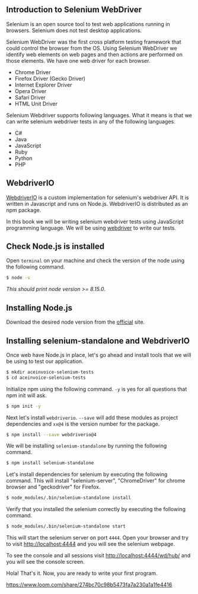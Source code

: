 ## Introduction to Selenium WebDriver

Selenium is an open source tool to test web applications running in browsers.
Selenium does not test desktop applications.


Selenium WebDriver was the first cross platform testing framework that could control the browser from the OS. 
Using Selenium WebDriver we identify web elements on web pages and then actions are performed on those elements.
We have one web driver for each browser.

* Chrome Driver
* Firefox Driver (Gecko Driver)
* Internet Explorer Driver
* Opera Driver
* Safari Driver
* HTML Unit Driver

Selenium Webdriver supports following languages. What it means is that we can
write selenium webdriver tests in any of the following languages.

* C#
* Java
* JavaScript
* Ruby
* Python
* PHP


## WebdriverIO

[WebdriverIO](https://webdriver.io) is a custom implementation for selenium's webdriver API. 
It is written in Javascript and runs on Node.js.
WebdriverIO is distributed as an npm package.

In this book we will be writing selenium webdriver tests using JavaScript programming language.
We will be using [webdriver](https://www.selenium.dev/documentation/en/webdriver/) to write our tests.

## Check Node.js is installed

Open `terminal` on your machine and check the version of the node using the following command.

```bash
$ node -v
```

_This should print node version >= 8.15.0_.

## Installing Node.js

Download the desired node version from the [official](https://nodejs.org/en/download) site.


## Installing selenium-standalone and WebdriverIO

Once web have Node.js in place, let's go ahead and install tools that we will be using to test our application.


```bash
$ mkdir aceinvoice-selenium-tests
$ cd aceinvoice-selenium-tests
```

Initialize npm using the following command.
`-y` is yes for  all questions that npm init will ask.


```bash
$ npm init -y
```

Next let's install `webdriverio`.
`--save` will add these modules as project dependencies and `xx@4` is the version number for the package.

```bash
$ npm install --save webdriverio@4
```

We will be installing `selenium-standalone` by running the following command.

```bash
$ npm install selenium-standalone
```

Let's install dependencies for selenium by executing the following command.
This will install "selenium-server", "ChromeDriver" for chrome browser and "geckodriver" for Firefox.

```bash
$ node_modules/.bin/selenium-standalone install
```

Verify that you installed the selenium correctly by executing the following command.

```bash
$ node_modules/.bin/selenium-standalone start
```


This will start the selenium server on port `4444`.
Open your browser and try to visit [http://localhost:4444](http://localhost:4444)
and you will see the selenium webpage.

To see the console and all sessions visit 
[http://localhost:4444/wd/hub/](http://localhost:4444/wd/hub/) 
and you will see the console screen.

Hola! That's it. Now, you are ready to write your first program.

https://www.loom.com/share/274bc70c98b5473fa7a230a1a1fe4416
